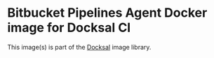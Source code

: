 # Bitbucket Pipelines Agent Docker image for Docksal CI

This image(s) is part of the [Docksal](http://docksal.io) image library.
